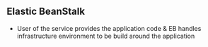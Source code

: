 Elastic BeanStalk
---

- User of the service provides the application code & EB handles infrastructure environment to be build around the application
